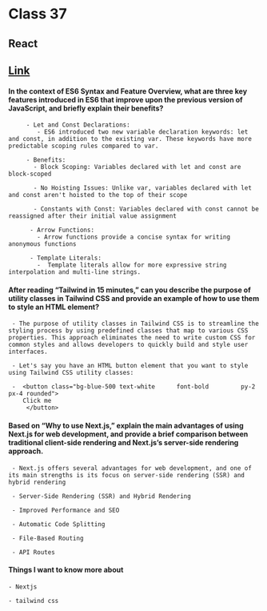 # Class 37

## React 

## [Link](./Class37.md)

#### In the context of ES6 Syntax and Feature Overview, what are three key features introduced in ES6 that improve upon the previous version of JavaScript, and briefly explain their benefits?

         - Let and Const Declarations:
            - ES6 introduced two new variable declaration keywords: let and const, in addition to the existing var. These keywords have more predictable scoping rules compared to var.
         
         - Benefits:
           - Block Scoping: Variables declared with let and const are block-scoped

           - No Hoisting Issues: Unlike var, variables declared with let and const aren't hoisted to the top of their scope

           - Constants with Const: Variables declared with const cannot be reassigned after their initial value assignment

          - Arrow Functions:
            - Arrow functions provide a concise syntax for writing anonymous functions

          - Template Literals:
            -  Template literals allow for more expressive string interpolation and multi-line strings.


#### After reading “Tailwind in 15 minutes,” can you describe the purpose of utility classes in Tailwind CSS and provide an example of how to use them to style an HTML element?

     - The purpose of utility classes in Tailwind CSS is to streamline the styling process by using predefined classes that map to various CSS properties. This approach eliminates the need to write custom CSS for common styles and allows developers to quickly build and style user interfaces.

     - Let's say you have an HTML button element that you want to style using Tailwind CSS utility classes:

     -  <button class="bg-blue-500 text-white      font-bold         py-2 px-4 rounded">
        Click me
         </button>


#### Based on “Why to use Next.js,” explain the main advantages of using Next.js for web development, and provide a brief comparison between traditional client-side rendering and Next.js’s server-side rendering approach.

     - Next.js offers several advantages for web development, and one of its main strengths is its focus on server-side rendering (SSR) and hybrid rendering

     - Server-Side Rendering (SSR) and Hybrid Rendering 

     - Improved Performance and SEO 

     - Automatic Code Splitting
      
     - File-Based Routing

     - API Routes


#### Things I want to know more about

    - Nextjs 

    - tailwind css 